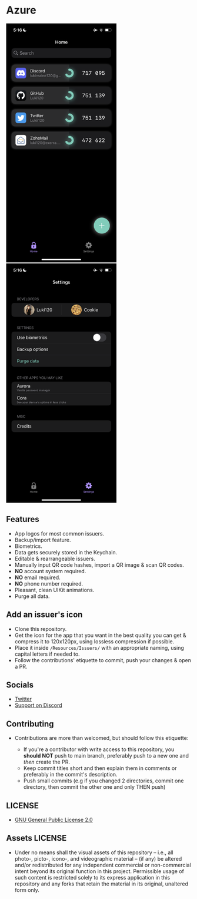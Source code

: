 # Azure

<img src="Assets/AzureHome.png" width="300"> &nbsp; <img src="/Assets/AzureSettings.png" width="300">

## Features

* App logos for most common issuers.
* Backup/import feature.
* Biometrics.
* Data gets securely stored in the Keychain.
* Editable & rearrangeable issuers.
* Manually input QR code hashes, import a QR image & scan QR codes.
* **NO** account system required.
* **NO** email required.
* **NO** phone number required.
* Pleasant, clean UIKit animations.
* Purge all data.

## Add an issuer's icon

* Clone this repository.
* Get the icon for the app that you want in the best quality you can get & compress it to 120x120px, using lossless compression if possible.
* Place it inside `/Resources/Issuers/` with an appropriate naming, using capital letters if needed to.
* Follow the contributions' etiquette to commit, push your changes & open a PR.

## Socials

* [Twitter](https://twitter.com/Lukii120)
* [Support on Discord](https://discord.gg/MPtS6WXbGq)

## Contributing

* Contributions are more than welcomed, but should follow this etiquette:

	* If you're a contributor with write access to this repository, you **should NOT** push to main branch, preferably push to a new one and *then* create the PR.
	* Keep commit titles short and then explain them in comments or preferably in the commit's description.
	* Push small commits (e.g if you changed 2 directories, commit one directory, then commit the other one and only THEN push)

## LICENSE

* [GNU General Public License 2.0](https://www.gnu.org/licenses/old-licenses/gpl-2.0.html)

## Assets LICENSE

* Under no means shall the visual assets of this repository – i.e., all photo-, picto-, icono-, and videographic material – (if any) be altered and/or redistributed for any independent commercial or non-commercial intent beyond its original function in this project. Permissible usage of such content is restricted solely to its express application in this repository and any forks that retain the material in its original, unaltered form only.
